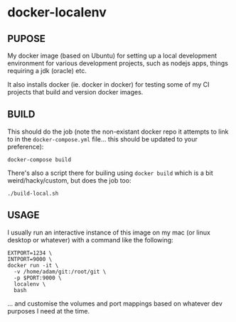 docker-localenv
===============


PUPOSE
------

My docker image (based on Ubuntu) for setting up a local development environment for various development projects, such as nodejs apps, things requiring a jdk (oracle) etc. 

It also installs docker (ie. docker in docker) for testing some of my CI projects that build and version docker images. 



BUILD
-----

This should do the job (note the non-existant docker repo it attempts to link to in the `docker-compose.yml` file... this should be updated to your preference):

```
docker-compose build
```

There's also a script there for builing using `docker build` which is a bit weird/hacky/custom, but does the job too:

```
./build-local.sh
```



USAGE
-----

I usually run an interactive instance of this image on my mac (or linux desktop or whatever) with a command like the following:

```
EXTPORT=1234 \
INTPORT=9000 \
docker run -it \
  -v /home/adam/git:/root/git \
  -p $PORT:9000 \
  localenv \
  bash
```

... and customise the volumes and port mappings based on whatever dev purposes I need at the time.


